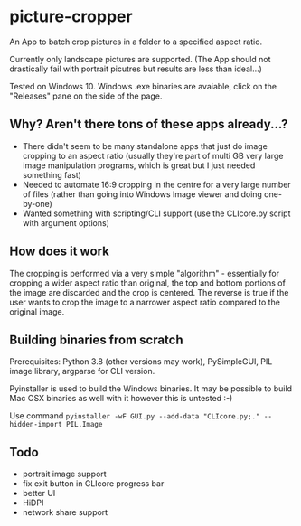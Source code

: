 # picture-cropper
An App to batch crop pictures in a folder to a specified aspect ratio.

Currently only landscape pictures are supported. (The App should not drastically fail with portrait picutres but results are less than ideal...)

Tested on Windows 10. Windows .exe binaries are avaiable, click on the "Releases" pane on the side of the page.

## Why? Aren't there tons of these apps already...?

 - There didn't seem to be many standalone apps that just do image cropping to an aspect ratio (usually they're part of multi GB very large image manipulation programs, which is great but I just needed something fast)
 - Needed to automate 16:9 cropping in the centre for a very large number of files (rather than going into Windows Image viewer and doing one-by-one)
 - Wanted something with scripting/CLI support (use the CLIcore.py script with argument options)

## How does it work
The cropping is performed via a very simple "algorithm" - essentially for cropping a wider aspect ratio than original, the top and bottom portions of the image are discarded and the crop is centered. The reverse is true if the user wants to crop the image to a narrower aspect ratio compared to the original image.

## Building binaries from scratch
Prerequisites: Python 3.8 (other versions may work), PySimpleGUI, PIL image library, argparse for CLI version.

Pyinstaller is used to build the Windows binaries. It may be possible to build Mac OSX binaries as well with it however this is untested :-)

Use command `pyinstaller -wF GUI.py --add-data "CLIcore.py;." --hidden-import PIL.Image`

## Todo
 - portrait image support
 - fix exit button in CLIcore progress bar
 - better UI
 - HiDPI
 - network share support
